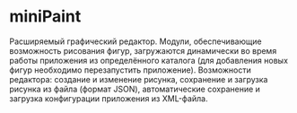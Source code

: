 # miniPaint
Расширяемый графический редактор. Модули, обеспечивающие возможность рисования фигур, загружаются динамически во время работы приложения из определённого каталога (для добавления новых фигур необходимо перезапустить приложение). Возможности редактора: создание и изменение рисунка, сохранение и загрузка рисунка из файла (формат JSON), автоматические сохранение и загрузка конфигурации приложения из XML-файла.

